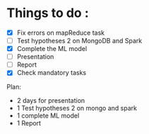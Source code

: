# Things to do :

- [x] Fix errors on mapReduce task
- [ ] Test hypotheses 2 on MongoDB and Spark
- [x] Complete the ML model
- [ ] Presentation
- [ ] Report
- [x] Check mandatory tasks

Plan:

- 2 days for presentation
- 1 Test hypotheses 2 on mongo and spark
- 1 complete ML model
- 1 Report
